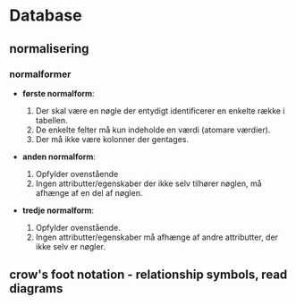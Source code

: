 # Database

## normalisering

### normalformer

* **første normalform**:
  1. Der skal være en nøgle der entydigt identificerer
  en enkelte række i tabellen.
  2. De enkelte felter må kun indeholde en værdi (atomare værdier).
  3. Der må ikke være kolonner der gentages.

* **anden normalform**:
  1. Opfylder ovenstående
  2. Ingen attributter/egenskaber der ikke selv tilhører nøglen,
  må afhænge af en del af nøglen.
* **tredje normalform**:
  1. Opfylder ovenstående.
  2. Ingen attributter/egenskaber må afhænge af andre attributter,
  der ikke selv er nøgler.

## crow's foot notation - relationship symbols, read diagrams

